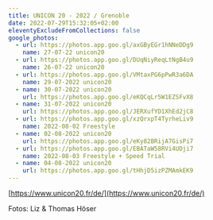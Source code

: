 ```yaml
---
title: UNICON 20 - 2022 / Grenoble
date: 2022-07-29T15:32:05+02:00
eleventyExcludeFromCollections: false
google_photos:
  - url: https://photos.app.goo.gl/axGByEGr1hNNeDDg9
    name: 27-07-22 unicon20
  - url: https://photos.app.goo.gl/DUqNiyReqLtNgB4u9
    name: 26-07-22 unicon20
  - url: https://photos.app.goo.gl/VMtaxPG6pPwR3a6DA
    name: 29-07-2022 unicon20
  - name: 30-07-2022 unicon20
    url: https://photos.app.goo.gl/eKQCqLr5W1EZSFvX8
  - name: 31-07-2022 unicon20
    url: https://photos.app.goo.gl/JERXufYD1XhEd2jC8
  - url: https://photos.app.goo.gl/xzQrxpT4TyrheLiv9
    name: 2022-08-02 Freestyle
  - name: 02-08-2022 unicon20
    url: https://photos.app.goo.gl/eKy82BRijA7GisPi7
  - url: https://photos.app.goo.gl/EBATaW58RVi4UDji7
    name: 2022-08-03 Freestyle + Speed Trial
  - name: 04-08-2022 unicon20
    url: https://photos.app.goo.gl/tHhjD5izPZMAmkEK9
---
```

[https://www.unicon20.fr/de/](https://www.unicon20.fr/de/)

Fotos: Liz & Thomas Höser




